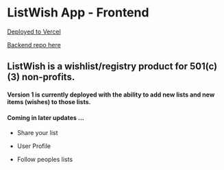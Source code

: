# ListWish App - Frontend

[Deployed to Vercel](https://listwish.vercel.app/)

[Backend repo here](https://github.com/lipcowan/listWish-server)

## ListWish is a wishlist/registry product for 501(c)(3) non-profits. 

#### Version 1 is currently deployed with the ability to add new lists and new items (wishes) to those lists.

#### Coming in later updates ...

- Share your list

- User Profile

- Follow peoples lists


